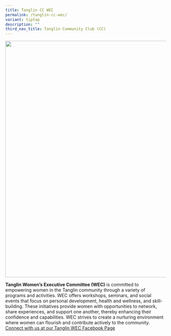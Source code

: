 ```yaml
---
title: Tanglin CC WEC
permalink: /tanglin-cc-wec/
variant: tiptap
description: ""
third_nav_title: Tanglin Community Club (CC)
---
```

<div class="isomer-image-wrapper">
<img style="width: 740px; color: rgb(0, 0, 0); font-family: system-ui, -apple-system, &quot;system-ui&quot;, &quot;Segoe UI&quot;, Roboto, Oxygen, Ubuntu, Cantarell, &quot;Open Sans&quot;, &quot;Helvetica Neue&quot;, sans-serif; font-size: medium; font-style: normal; font-variant-ligatures: normal; font-variant-caps: normal; font-weight: 400; letter-spacing: normal; orphans: 2; text-align: start; text-indent: 0px; text-transform: none; widows: 2; word-spacing: 0px; -webkit-text-stroke-width: 0px; white-space: normal; text-decoration-thickness: initial; text-decoration-style: initial; text-decoration-color: initial;" height="auto" width="100%" src="https://moca.sgp1.cdn.digitaloceanspaces.com/Our%20Communities/64f70614fdff9c964381b7ea_25%2520%2526%252026%2520July%25202022(8).webp">
</div>
<p><strong>Tanglin Women’s Executive Committee (WEC)</strong> is committed
to empowering women in the Tanglin community through a variety of programs
and activities. WEC offers workshops, seminars, and social events that
focus on personal development, health and wellness, and skill-building.
These initiatives provide women with opportunities to network, share experiences,
and support one another, thereby enhancing their confidence and capabilities.
WEC strives to create a nurturing environment where women can flourish
and contribute actively to the community.
<br><a href="https://www.facebook.com/tanglinwec" rel="noopener noreferrer nofollow" target="_blank">Connect with us at our Tanglin WEC Facebook Page</a>
</p>